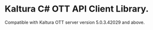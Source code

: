 # Kaltura C# OTT API Client Library.
Compatible with Kaltura OTT server version 5.0.3.42029 and above.

